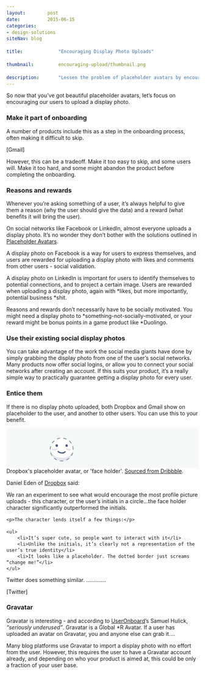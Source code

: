 ```yaml
---
layout:        post
date:          2015-06-15
categories:    
- design-solutions
siteNav: blog

title:             "Encouraging Display Photo Uploads"

thumbnail:         encouraging-upload/thumbnail.png

description:       "Lessen the problem of placeholder avatars by encouraging your users to upload a photo in the first place."
---
```


So now that you’ve got beautiful placeholder avatars, let’s focus on encouraging our users to upload a display photo.

### Make it part of onboarding

A number of products include this as a step in the onboarding process, often making it difficult to skip.

[Gmail]

However, this can be a tradeoff. Make it too easy to skip, and some users will. Make it too hard, and some might abandon the product before completing the onboarding.

### Reasons and rewards

Whenever you’re asking something of a user, it’s always helpful to give them a reason (why the user should give the data) and a reward (what benefits it will bring the user). 

On social networks like Facebook or LinkedIn, almost everyone uploads a display photo. It’s no wonder they don’t bother with the solutions outlined in [Placeholder Avatars](/design-solutions/placeholder-avatars).

A display photo on Facebook is a way for users to express themselves, and users are rewarded for uploading a display photo with likes and comments from other users - social validation.

A display photo on LinkedIn is important for users to identify themselves to potential connections, and to project a certain image. Users are rewarded when uploading a display photo, again with *likes, but more importantly, potential business *shit.

Reasons and rewards don’t necessarily have to be socially motivated. You might need a display photo to *something-not-socially-motivated, or your reward might be bonus points in a game product like *Duolingo.

### Use their existing social display photos

You can take advantage of the work the social media giants have done by simply grabbing the display photo from one of the user’s social networks. Many products now offer social logins, or allow you to connect your social networks after creating an account. If this suits your product, it’s a really simple way to practically guarantee getting a display photo for every user.

### Entice them

If there is no display photo uploaded, both Dropbox and Gmail show on placeholder to the user, and another to other users. You can use this to your benefit.

<div style="background: #f6f8f8;">
	<img src="/assets/images/blog/encouraging-upload/faceholder.gif" width="298">
</div>
<figcaption>Dropbox's placeholder avatar, or 'face holder'. <a href="***" target="_blank">Sourced from Dribbble</a>.</figcaption>

Daniel Eden of [Dropbox](https://dropbox.com) said:

<div class="m-post-quote margin--none">
	<p>We ran an experiment to see what would encourage the most profile picture uploads - this character, or the user’s initials in a circle…the face holder character significantly outperformed the initials.</p>

	<p>The character lends itself a few things:</p>

	<ul>
		<li>It’s super cute, so people want to interact with it</li>
		<li>Unlike the initials, it’s clearly not a representation of the user’s true identity</li>
		<li>It looks like a placeholder. The dotted border just screams “change me!”</li>
	</ul>
</div>

Twitter does something similar. ………….

[Twitter]

### Gravatar

Gravatar is interesting - and according to [UserOnboard](https://useronboard.com/)’s Samuel Hulick, *“seriously underused”*. Gravatar is a Global *R Avatar. If a user has uploaded an avatar on Gravatar, you and anyone else can grab it….

Many blog platforms use Gravatar to import a display photo with no effort from the user. However, this requires the user to have a Gravatar account already, and depending on who your product is aimed at, this could be only a fraction of your user base.

[faceholder]: /assets/images/blog/encouraging-upload/faceholder2.gif